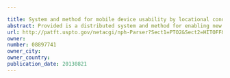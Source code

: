 ```yaml
---

title: System and method for mobile device usability by locational conditions
abstract: Provided is a distributed system and method for enabling new and useful location dependent features and functionality to mobile data processing systems. Mobile data processing Systems (MSs) interact with each other as peers in communications and interoperability. Data is shared between mobile data processing systems to carry out novel Location Based eXchanges (LBX) of data for new mobile applications. Information transmitted inbound to, transmitted outbound from, is in process at, or is application modified at a mobile data processing system triggers processing of actions in accordance with user configured permissions, charters, and other configurations. In a preferred embodiment, a user configurable platform is provided for quickly building well behaving LBX applications at MSs and across a plurality of interoperating MSs. Tools, triggered interfaces and integrated applications are disclosed for a breadth of MS LBX configurations and functionality.
url: http://patft.uspto.gov/netacgi/nph-Parser?Sect1=PTO2&Sect2=HITOFF&p=1&u=%2Fnetahtml%2FPTO%2Fsearch-adv.htm&r=1&f=G&l=50&d=PALL&S1=08897741&OS=08897741&RS=08897741
owner: 
number: 08897741
owner_city: 
owner_country: 
publication_date: 20130821
---
```

